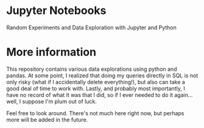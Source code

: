 # Jupyter Notebooks
Random Experiments and Data Exploration with Jupyter and Python

# More information
This repository contains various data explorations using python and pandas. At some point, I realized that doing my queries directly in SQL is not only risky (what if I accidentally delete everything!), but also can take a good deal of time to work with. Lastly, and probably most importantly, I have no record of what it was that I did, so if I ever needed to do it again... well, I suppose I'm plum out of luck. 

Feel free to look around. There's not much here right now, but perhaps more will be added in the future. 
